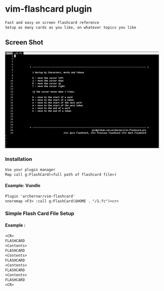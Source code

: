 # vim-flashcard plugin

    Fast and easy on screen flashcard reference
    Setup as many cards as you like, on whatever topics you like

## Screen Shot                                                                                                                   
![alt text](https://github.com/archernar/vim-flashcard/blob/main/Flashcard.png)

### Installation

    Use your plugin manager
    Map call g:FlashCard(<full path of flashcard file>)

#### Example:  Vundle

    Plugin 'archernar/vim-flashcard'
    nnoremap <F3> :call g:FlashCard($HOME . "/1.fc")<cr>



### Simple Flash Card File Setup

#### Example :
    <CR>
    FLASHCARD
    <Contents>
    FLASHCARD
    <Contents>
    FLASHCARD
    <Contents>
    FLASHCARD
    <Contents>
    FLASHCARD
    <CR>
